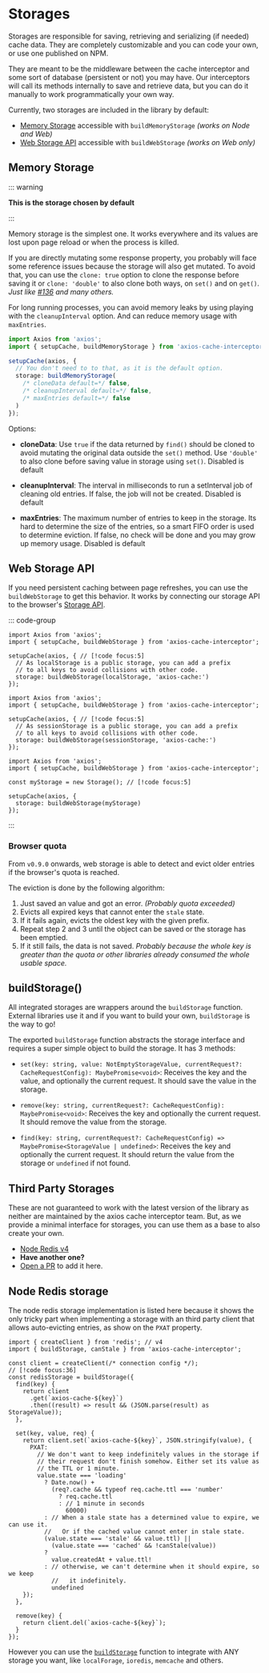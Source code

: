 # Storages

Storages are responsible for saving, retrieving and serializing (if needed) cache data. They
are completely customizable and you can code your own, or use one published on NPM.

They are meant to be the middleware between the cache interceptor and some sort of
database (persistent or not) you may have. Our interceptors will call its methods
internally to save and retrieve data, but you can do it manually to work programmatically
your own way.

Currently, two storages are included in the library by default:

- [Memory Storage](#memory-storage) accessible with `buildMemoryStorage` _(works on Node
  and Web)_
- [Web Storage API](#web-storage-api) accessible with `buildWebStorage` _(works on Web
  only)_

## Memory Storage

::: warning

**This is the storage chosen by default**

:::

Memory storage is the simplest one. It works everywhere and its values are lost upon
page reload or when the process is killed.

If you are directly mutating some response property, you probably will face some reference
issues because the storage will also get mutated. To avoid that, you can use the
`clone: true` option to clone the response before saving it or `clone: 'double'` to also
clone both ways, on `set()` and on `get()`. _Just like
[#136](https://github.com/arthurfiorette/axios-cache-interceptor/issues/163) and many
others._

For long running processes, you can avoid memory leaks by using playing with the
`cleanupInterval` option. And can reduce memory usage with `maxEntries`.

```ts
import Axios from 'axios';
import { setupCache, buildMemoryStorage } from 'axios-cache-interceptor';

setupCache(axios, {
  // You don't need to to that, as it is the default option.
  storage: buildMemoryStorage(
    /* cloneData default=*/ false,
    /* cleanupInterval default=*/ false,
    /* maxEntries default=*/ false
  )
});
```

Options:

- **cloneData**: Use `true` if the data returned by `find()` should be cloned to avoid
  mutating the original data outside the `set()` method. Use `'double'` to also clone
  before saving value in storage using `set()`. Disabled is default

- **cleanupInterval**: The interval in milliseconds to run a setInterval job of cleaning
  old entries. If false, the job will not be created. Disabled is default

- **maxEntries**: The maximum number of entries to keep in the storage. Its hard to
  determine the size of the entries, so a smart FIFO order is used to determine eviction.
  If false, no check will be done and you may grow up memory usage. Disabled is default

## Web Storage API

If you need persistent caching between page refreshes, you can use the `buildWebStorage`
to get this behavior. It works by connecting our storage API to the browser's
[Storage API](https://developer.mozilla.org/en-US/docs/Web/API/Storage).

::: code-group

```ts{7} [Local Storage]
import Axios from 'axios';
import { setupCache, buildWebStorage } from 'axios-cache-interceptor';

setupCache(axios, { // [!code focus:5]
  // As localStorage is a public storage, you can add a prefix
  // to all keys to avoid collisions with other code.
  storage: buildWebStorage(localStorage, 'axios-cache:')
});
```

```ts{7} [Session Storage]
import Axios from 'axios';
import { setupCache, buildWebStorage } from 'axios-cache-interceptor';

setupCache(axios, { // [!code focus:5]
  // As sessionStorage is a public storage, you can add a prefix
  // to all keys to avoid collisions with other code.
  storage: buildWebStorage(sessionStorage, 'axios-cache:')
});
```

```ts{4,7} [Custom Storage]
import Axios from 'axios';
import { setupCache, buildWebStorage } from 'axios-cache-interceptor';

const myStorage = new Storage(); // [!code focus:5]

setupCache(axios, {
  storage: buildWebStorage(myStorage)
});
```

:::

### Browser quota

From `v0.9.0` onwards, web storage is able to detect and evict older entries if the
browser's quota is reached.

The eviction is done by the following algorithm:

1. Just saved an value and got an error. _(Probably quota exceeded)_
2. Evicts all expired keys that cannot enter the `stale` state.
3. If it fails again, evicts the oldest key with the given prefix.
4. Repeat step 2 and 3 until the object can be saved or the storage has been emptied.
5. If it still fails, the data is not saved. _Probably because the whole key is greater
   than the quota or other libraries already consumed the whole usable space._

## buildStorage()

All integrated storages are wrappers around the `buildStorage` function. External
libraries use it and if you want to build your own, `buildStorage` is the way to go!

The exported `buildStorage` function abstracts the storage interface and requires a super
simple object to build the storage. It has 3 methods:

- `set(key: string, value: NotEmptyStorageValue, currentRequest?: CacheRequestConfig): MaybePromise<void>`:
  Receives the key and the value, and optionally the current request. It should save the
  value in the storage.

- `remove(key: string, currentRequest?: CacheRequestConfig): MaybePromise<void>`: Receives
  the key and optionally the current request. It should remove the value from the storage.

- `find(key: string, currentRequest?: CacheRequestConfig) => MaybePromise<StorageValue | undefined>`:
  Receives the key and optionally the current request. It should return the value from the
  storage or `undefined` if not found.

## Third Party Storages

These are not guaranteed to work with the latest version of the library as neither are
maintained by the axios cache interceptor team. But, as we provide a minimal interface for
storages, you can use them as a base to also create your own.

- [Node Redis v4](#node-redis-storage)
- **Have another one?**
- [Open a PR](https://github.com/arthurfiorette/axios-cache-interceptor/pulls) to add it
  here.

## Node Redis storage

The node redis storage implementation is listed here because it shows the only tricky part
when implementing a storage with an third party client that allows auto-evicting entries,
as show on the `PXAT` property.

```ts{4}
import { createClient } from 'redis'; // v4
import { buildStorage, canStale } from 'axios-cache-interceptor';

const client = createClient(/* connection config */);
// [!code focus:36]
const redisStorage = buildStorage({
  find(key) {
    return client
      .get(`axios-cache-${key}`)
      .then((result) => result && (JSON.parse(result) as StorageValue));
  },

  set(key, value, req) {
    return client.set(`axios-cache-${key}`, JSON.stringify(value), {
      PXAT:
        // We don't want to keep indefinitely values in the storage if
        // their request don't finish somehow. Either set its value as
        // the TTL or 1 minute.
        value.state === 'loading'
          ? Date.now() +
            (req?.cache && typeof req.cache.ttl === 'number'
              ? req.cache.ttl
              : // 1 minute in seconds
                60000)
          : // When a stale state has a determined value to expire, we can use it.
          //   Or if the cached value cannot enter in stale state.
          (value.state === 'stale' && value.ttl) ||
            (value.state === 'cached' && !canStale(value))
          ? 
            value.createdAt + value.ttl!
          : // otherwise, we can't determine when it should expire, so we keep
            //   it indefinitely.
            undefined
    });
  },

  remove(key) {
    return client.del(`axios-cache-${key}`);
  }
});
```

However you can use the [`buildStorage`](#buildstorage) function to integrate with ANY storage you
want, like `localForage`, `ioredis`, `memcache` and others.
